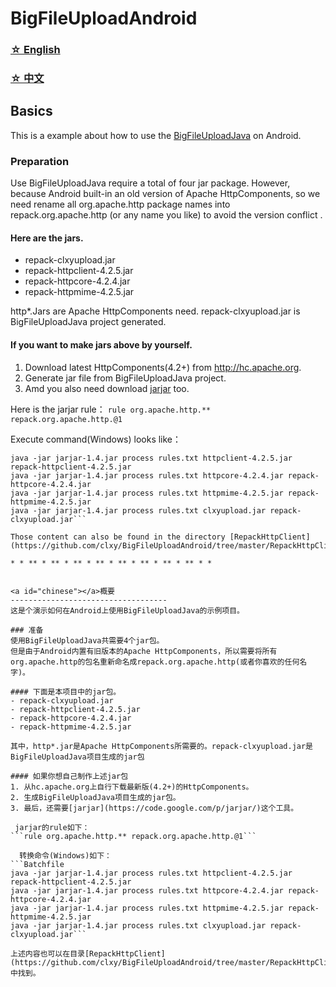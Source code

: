 BigFileUploadAndroid
====================

### [☆ English](#english) ###
### [☆ 中文](#chinese) ###

<a id="english"></a>Basics
-----------------------------------
This is a example about how to use the [BigFileUploadJava](https://github.com/clxy/BigFileUploadJava) on Android.

### Preparation
Use BigFileUploadJava require a total of four jar package.
However, because Android built-in an old version of Apache HttpComponents, so we need rename all org.apache.http package names into repack.org.apache.http (or any name you like) to avoid the version conflict .

####  Here are the jars.
- repack-clxyupload.jar
- repack-httpclient-4.2.5.jar
- repack-httpcore-4.2.4.jar
- repack-httpmime-4.2.5.jar

http*.Jars are Apache HttpComponents need. repack-clxyupload.jar is BigFileUploadJava project generated.

#### If you want to make jars above by yourself.
1. Download latest HttpComponents(4.2+) from http://hc.apache.org.
2. Generate jar file from BigFileUploadJava project.
3. Amd you also need download [jarjar](https://code.google.com/p/jarjar/) too.

 Here is the jarjar rule：
```rule org.apache.http.** repack.org.apache.http.@1```
 
 Execute command(Windows) looks like：
```Batchfile
java -jar jarjar-1.4.jar process rules.txt httpclient-4.2.5.jar repack-httpclient-4.2.5.jar
java -jar jarjar-1.4.jar process rules.txt httpcore-4.2.4.jar repack-httpcore-4.2.4.jar
java -jar jarjar-1.4.jar process rules.txt httpmime-4.2.5.jar repack-httpmime-4.2.5.jar
java -jar jarjar-1.4.jar process rules.txt clxyupload.jar repack-clxyupload.jar```
  
Those content can also be found in the directory [RepackHttpClient](https://github.com/clxy/BigFileUploadAndroid/tree/master/RepackHttpClient).

* * ** * ** * ** * ** * ** * ** * ** * ** * *


<a id="chinese"></a>概要
-----------------------------------
这是个演示如何在Android上使用BigFileUploadJava的示例项目。

### 准备
使用BigFileUploadJava共需要4个jar包。
但是由于Android内置有旧版本的Apache HttpComponents，所以需要将所有org.apache.http的包名重新命名成repack.org.apache.http(或者你喜欢的任何名字)。

#### 下面是本项目中的jar包。
- repack-clxyupload.jar
- repack-httpclient-4.2.5.jar
- repack-httpcore-4.2.4.jar
- repack-httpmime-4.2.5.jar

其中，http*.jar是Apache HttpComponents所需要的。repack-clxyupload.jar是BigFileUploadJava项目生成的jar包

#### 如果你想自己制作上述jar包
1. 从hc.apache.org上自行下载最新版(4.2+)的HttpComponents。
2. 生成BigFileUploadJava项目生成的jar包。
3. 最后，还需要[jarjar](https://code.google.com/p/jarjar/)这个工具。

 jarjar的rule如下：
```rule org.apache.http.** repack.org.apache.http.@1```
 
  转换命令(Windows)如下：
```Batchfile
java -jar jarjar-1.4.jar process rules.txt httpclient-4.2.5.jar repack-httpclient-4.2.5.jar
java -jar jarjar-1.4.jar process rules.txt httpcore-4.2.4.jar repack-httpcore-4.2.4.jar
java -jar jarjar-1.4.jar process rules.txt httpmime-4.2.5.jar repack-httpmime-4.2.5.jar
java -jar jarjar-1.4.jar process rules.txt clxyupload.jar repack-clxyupload.jar```
  
上述内容也可以在目录[RepackHttpClient](https://github.com/clxy/BigFileUploadAndroid/tree/master/RepackHttpClient)中找到。